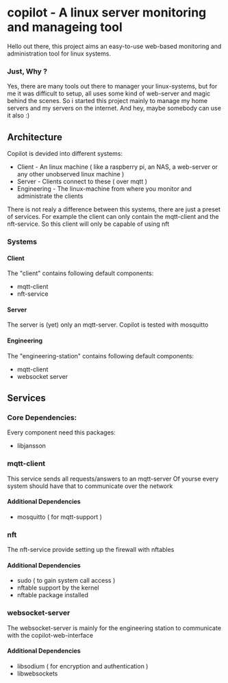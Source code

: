 # copilot - A linux server monitoring and manageing tool

Hello out there, this project aims an easy-to-use web-based monitoring and administration tool for linux systems.

### Just, Why ?
Yes, there are many tools out there to manager your linux-systems, but for me it was difficult to setup, all uses
some kind of web-server and magic behind the scenes. So i started this project mainly to manage my home servers and
my servers on the internet. And hey, maybe somebody can use it also :)

## Architecture
Copilot is devided into different systems:
- Client - An linux machine ( like a raspberry pi, an NAS, a web-server or any other unobserved linux machine )
- Server - Clients connect to these ( over mqtt )
- Engineering - The linux-machine from where you monitor and administrate the clients

There is not realy a difference between this systems, there are just a preset of services. For example the client
can only contain the mqtt-client and the nft-service. So this client will only be capable of using nft


### Systems

#### Client
The "client" contains following default components:
- mqtt-client
- nft-service

#### Server
The server is (yet) only an mqtt-server. Copilot is tested with mosquitto

#### Engineering
The "engineering-station" contains following default components:
- mqtt-client
- websocket server



## Services

### Core Dependencies:
Every component need this packages:
- libjansson


### mqtt-client
This service sends all requests/answers to an mqtt-server
Of yourse every system should have that to communicate over the network

#### Additional Dependencies
- mosquitto ( for mqtt-support )


### nft
The nft-service provide setting up the firewall with nftables

#### Additional Dependencies
- sudo ( to gain system call access )
- nftable support by the kernel
- nftable package installed



### websocket-server
The websocket-server is mainly for the engineering station to communicate with the
copilot-web-interface

#### Additional Dependencies
- libsodium ( for encryption and authentication )
- libwebsockets




